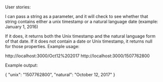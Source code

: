 User stories:

I can pass a string as a parameter, and it will check to see whether that string contains either a unix timestamp or a natural language date (example: January 1, 2016)

If it does, it returns both the Unix timestamp and the natural language form of that date.
If it does not contain a date or Unix timestamp, it returns null for those properties.
Example usage:

http://localhost:3000/Oct12%202017
http://localhost:3000/1507762800


Example output:

{
"unix": "1507762800",
"natural": "October 12, 2017"
}
